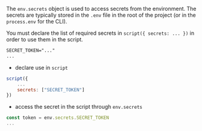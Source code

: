 The `env.secrets` object is used to access secrets from the environment. The secrets are typically stored in the `.env` file in the root of the project (or in the `process.env` for the CLI).

You must declare the list of required secrets in `script({ secrets: ... })`
in order to use them in the script.

```txt title=".env"
SECRET_TOKEN="..."
...
```

-  declare use in `script`

```js
script({
    ...
    secrets: ["SECRET_TOKEN"]
})
```
-  access the secret in the script through `env.secrets`

```js
const token = env.secrets.SECRET_TOKEN
...
```